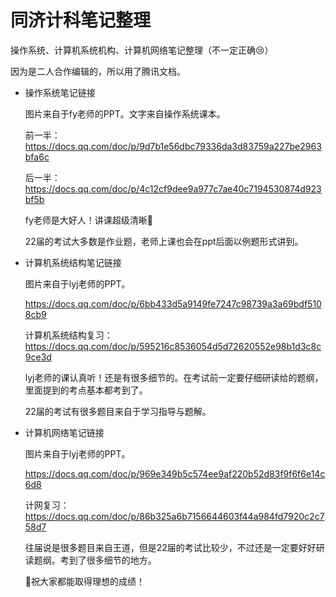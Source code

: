 # 同济计科笔记整理
操作系统、计算机系统机构、计算机网络笔记整理（不一定正确😢）

因为是二人合作编辑的，所以用了腾讯文档。

- 操作系统笔记链接
  
  图片来自于fy老师的PPT。文字来自操作系统课本。
  
  前一半：https://docs.qq.com/doc/p/9d7b1e56dbc79336da3d83759a227be2963bfa6c
  
  后一半：https://docs.qq.com/doc/p/4c12cf9dee9a977c7ae40c7194530874d923bf5b

  fy老师是大好人！讲课超级清晰💓
  
  22届的考试大多数是作业题，老师上课也会在ppt后面以例题形式讲到。
  
- 计算机系统结构笔记链接
  
  图片来自于lyj老师的PPT。
  
  https://docs.qq.com/doc/p/6bb433d5a9149fe7247c98739a3a69bdf5108cb9
  
  计算机系统结构复习：https://docs.qq.com/doc/p/595216c8536054d5d72620552e98b1d3c8c9ce3d

  lyj老师的课认真听！还是有很多细节的。在考试前一定要仔细研读给的题纲，里面提到的考点基本都考到了。
  
  22届的考试有很多题目来自于学习指导与题解。
  
- 计算机网络笔记链接
  
  图片来自于lyj老师的PPT。
  
  https://docs.qq.com/doc/p/969e349b5c574ee9af220b52d83f9f6f6e14c6d8
  
  计网复习：https://docs.qq.com/doc/p/86b325a6b7156644603f44a984fd7920c2c758d7

  往届说是很多题目来自王道，但是22届的考试比较少，不过还是一定要好好研读题纲。考到了很多细节的地方。

  🎉祝大家都能取得理想的成绩！
  
